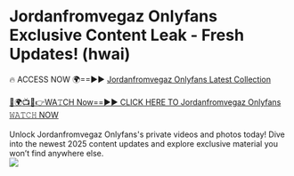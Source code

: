 # Jordanfromvegaz Onlyfans Exclusive Content Leak - Fresh Updates! (hwai)

🔥 ACCESS NOW 🌍==►► <a href="https://tinyurl.com/kvy9nzfs" rel="nofollow">Jordanfromvegaz Onlyfans Latest Collection</a>
<br><br>
[🔴🌍📺📱👉WA𝚃CH Now==►► CLICK HERE TO Jordanfromvegaz Onlyfans 𝚆𝙰𝚃𝙲𝙷 NOW](https://tinyurl.com/kvy9nzfs)
<br><br>
Unlock Jordanfromvegaz Onlyfans's private videos and photos today! Dive into the newest 2025 content updates and explore exclusive material you won’t find anywhere else.
<br>
<a href="https://tinyurl.com/kvy9nzfs" rel="nofollow" data-target="animated-image.originalLink"><img src="https://camo.githubusercontent.com/8a4f000d20f83aca3bf7ec5f350d767afa0574a8a352519fd8cfa583a6f93a33/68747470733a2f2f692e696d6775722e636f6d2f644a486b345a712e676966" data-canonical-src="https://i.imgur.com/dJHk4Zq.gif" style="max-width: 100%; display: inline-block;" data-target="animated-image.originalImage"></a>
<br>
